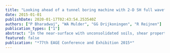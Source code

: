 ```yaml
---
title: "Looking ahead of a tunnel boring machine with 2-D SH full waveform inversion"
date: 2015-01-01
publishDate: 2020-01-17T02:43:54.253540Z
authors: ["P Bharadwaj", "WA Mulder", "GG Drijkoningen", "R Reijnen"]
publication_types: ["1"]
abstract: "In the near-surface with unconsolidated soils, shear properties can be well imaged, sometimes better than P-wave properties. To facilitate ground prediction ahead of a tunnel boring machine (TBM), active 'surveys' with shear-wave vibrators are carried out during boring. In such surveys, only a few shear-wave vibrators can be placed in front of the machine's cutter head. The vibrators inject a force in the direction perpendicular to the drilling path. We use a vibrator that is capable of exciting low frequencies. Therefore, a full waveform inversion (FWI) approach can be used, which would make the imaging more automatic. Imaging with conventional migration methods suffers from artifacts caused by incomplete aperture and inadequate velocity analysis. In this abstract, we examine the potential of 2-D SH FWI to reconstruct anomalies. In contrast to FWI for hydrocarbon exploration, we have access to reliable low frequencies in the data and are working in the near-field regime. The very limited maximum offset causes diving waves to be absent. This lack of aperture makes it difficult to reconstruct the shear-wave velocity away from the source-receiver array even in the presence of low frequencies. Our study shows that FWI with SH waves should offer a valuable look-ahead capability."
featured: false
publication: "*77th EAGE Conference and Exhibition 2015*"
---
```


